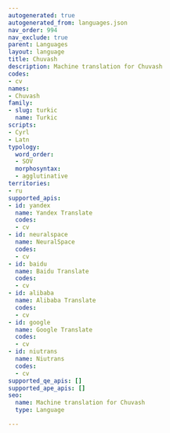 ```yaml
---
autogenerated: true
autogenerated_from: languages.json
nav_order: 994
nav_exclude: true
parent: Languages
layout: language
title: Chuvash
description: Machine translation for Chuvash
codes:
- cv
names:
- Chuvash
family:
- slug: turkic
  name: Turkic
scripts:
- Cyrl
- Latn
typology:
  word_order:
  - SOV
  morphosyntax:
  - agglutinative
territories:
- ru
supported_apis:
- id: yandex
  name: Yandex Translate
  codes:
  - cv
- id: neuralspace
  name: NeuralSpace
  codes:
  - cv
- id: baidu
  name: Baidu Translate
  codes:
  - cv
- id: alibaba
  name: Alibaba Translate
  codes:
  - cv
- id: google
  name: Google Translate
  codes:
  - cv
- id: niutrans
  name: Niutrans
  codes:
  - cv
supported_qe_apis: []
supported_ape_apis: []
seo:
  name: Machine translation for Chuvash
  type: Language

---
```



